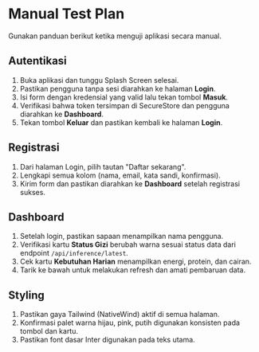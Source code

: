 # Manual Test Plan

Gunakan panduan berikut ketika menguji aplikasi secara manual.

## Autentikasi
1. Buka aplikasi dan tunggu Splash Screen selesai.
2. Pastikan pengguna tanpa sesi diarahkan ke halaman **Login**.
3. Isi form dengan kredensial yang valid lalu tekan tombol **Masuk**.
4. Verifikasi bahwa token tersimpan di SecureStore dan pengguna diarahkan ke **Dashboard**.
5. Tekan tombol **Keluar** dan pastikan kembali ke halaman **Login**.

## Registrasi
1. Dari halaman Login, pilih tautan "Daftar sekarang".
2. Lengkapi semua kolom (nama, email, kata sandi, konfirmasi).
3. Kirim form dan pastikan diarahkan ke **Dashboard** setelah registrasi sukses.

## Dashboard
1. Setelah login, pastikan sapaan menampilkan nama pengguna.
2. Verifikasi kartu **Status Gizi** berubah warna sesuai status data dari endpoint `/api/inference/latest`.
3. Cek kartu **Kebutuhan Harian** menampilkan energi, protein, dan cairan.
4. Tarik ke bawah untuk melakukan refresh dan amati pembaruan data.

## Styling
1. Pastikan gaya Tailwind (NativeWind) aktif di semua halaman.
2. Konfirmasi palet warna hijau, pink, putih digunakan konsisten pada tombol dan kartu.
3. Pastikan font dasar Inter digunakan pada teks utama.
